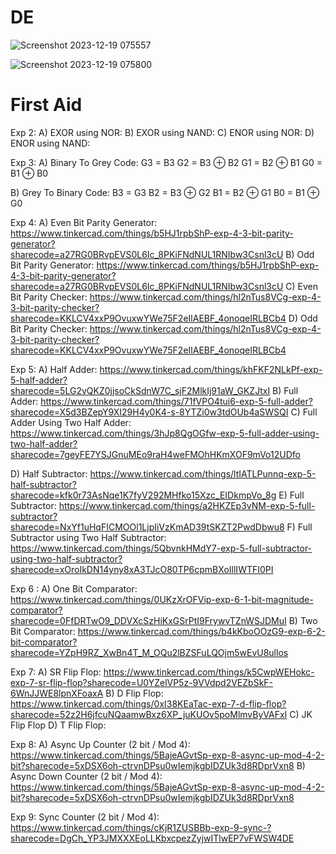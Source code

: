 # DE

![Screenshot 2023-12-19 075557](https://github.com/Jash4305/DE/assets/95200755/6aa1827b-9de5-4e2e-ae5b-f720203491ed)

![Screenshot 2023-12-19 075800](https://github.com/Jash4305/DE/assets/95200755/feb8df0a-f553-4d21-bd38-54bd3879d3e1)

# First Aid
Exp 2: 
A) EXOR using NOR: 
B) EXOR using NAND:
C) ENOR using NOR:
D) ENOR using NAND:

Exp 3:
A) Binary To Grey Code: 
G3 = B3
G2 = B3 ⊕ B2
G1 = B2 ⊕ B1
G0 = B1 ⊕ B0

B) Grey To Binary Code:
B3 = G3
B2 = B3 ⊕ G2
B1 = B2 ⊕ G1
B0 = B1 ⊕ G0

Exp 4:
A) Even Bit Parity Generator: https://www.tinkercad.com/things/b5HJ1rpbShP-exp-4-3-bit-parity-generator?sharecode=a27RG0BRvpEVS0L6Ic_8PKiFNdNUL1RNIbw3Csnl3cU
B) Odd Bit Parity Generator: https://www.tinkercad.com/things/b5HJ1rpbShP-exp-4-3-bit-parity-generator?sharecode=a27RG0BRvpEVS0L6Ic_8PKiFNdNUL1RNIbw3Csnl3cU
C) Even Bit Parity Checker: https://www.tinkercad.com/things/hl2nTus8VCg-exp-4-3-bit-parity-checker?sharecode=KKLCV4xxP9OvuxwYWe75F2eIlAEBF_4onoqeIRLBCb4
D) Odd Bit Parity Checker: https://www.tinkercad.com/things/hl2nTus8VCg-exp-4-3-bit-parity-checker?sharecode=KKLCV4xxP9OvuxwYWe75F2eIlAEBF_4onoqeIRLBCb4

Exp 5:
A) Half Adder: https://www.tinkercad.com/things/khFKF2NLkPf-exp-5-half-adder?sharecode=5LG2vQKZ0jjsoCkSdnW7C_sjF2MlkIj91aW_GKZJtxI
B) Full Adder: https://www.tinkercad.com/things/71fVPO4tui6-exp-5-full-adder?sharecode=X5d3BZepY9XI29H4y0K4-s-8YTZi0w3tdOUb4aSWSQI
C) Full Adder Using Two Half Adder: https://www.tinkercad.com/things/3hJp8QgOGfw-exp-5-full-adder-using-two-half-adder?sharecode=7geyFE7YSJGnuMEo9raH4weFMOhHKmXOF9mVo12UDfo

D) Half Subtractor: https://www.tinkercad.com/things/ltIATLPunnq-exp-5-half-subtractor?sharecode=kfk0r73AsNqe1K7fyV292MHfko15Xzc_EIDkmpVo_8g
E) Full Subtractor: https://www.tinkercad.com/things/a2HKZEp3vNM-exp-5-full-subtractor?sharecode=NxYf1uHqFICMOOl1LjpIiVzKmAD39tSKZT2PwdDbwu8
F) Full Subtractor using Two Half Subtractor: https://www.tinkercad.com/things/5QbvnkHMdY7-exp-5-full-subtractor-using-two-half-subtractor?sharecode=xOroIkDN14yny8xA3TJcO80TP6cpmBXoIllIWTFI0PI

Exp 6 :
A) One Bit Comparator: https://www.tinkercad.com/things/0UKzXrOFVip-exp-6-1-bit-magnitude-comparator?sharecode=0FfDRTwO9_DDVXcSzHiKxGSrPtI9FrywvTZnWSJDMuI
B) Two Bit Comparator: https://www.tinkercad.com/things/b4kKboOOzG9-exp-6-2-bit-comparator?sharecode=YZpH9RZ_XwBn4T_M_OQu2lBZSFuLQOjm5wEvU8ullos

Exp 7:
A) SR Flip Flop: https://www.tinkercad.com/things/k5CwpWEHokc-exp-7-sr-flip-flop?sharecode=U0YZelVP5z-9VVdpd2VEZbSkF-6WnJJWE8lpnXFoaxA
B) D Flip Flop: https://www.tinkercad.com/things/0xI38KEaTac-exp-7-d-flip-flop?sharecode=52z2H6jfcuNQaamwBxz6XP_juKUOv5poMlmvByVAFxI
C) JK Flip Flop
D) T Flip Flop:

Exp 8:
A) Async Up Counter (2 bit / Mod 4): https://www.tinkercad.com/things/5BajeAGvtSp-exp-8-async-up-mod-4-2-bit?sharecode=5xDSX6oh-ctrvnDPsu0wIemjkgbIDZUk3d8RDprVxn8
B) Async Down Counter (2 bit / Mod 4): https://www.tinkercad.com/things/5BajeAGvtSp-exp-8-async-up-mod-4-2-bit?sharecode=5xDSX6oh-ctrvnDPsu0wIemjkgbIDZUk3d8RDprVxn8

Exp 9:
Sync Counter (2 bit / Mod 4): https://www.tinkercad.com/things/cKjR1ZUSBBb-exp-9-sync-?sharecode=DgCh_YP3JMXXXEoLLKbxcpezZyjwITlwEP7vFWSW4DE


